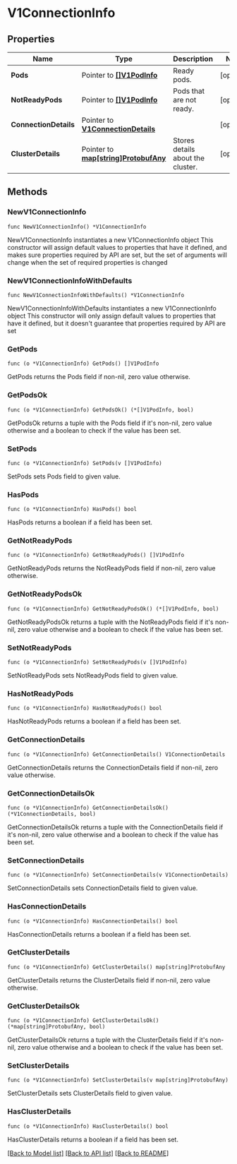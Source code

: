 # V1ConnectionInfo

## Properties

Name | Type | Description | Notes
------------ | ------------- | ------------- | -------------
**Pods** | Pointer to [**[]V1PodInfo**](V1PodInfo.md) | Ready pods. | [optional] 
**NotReadyPods** | Pointer to [**[]V1PodInfo**](V1PodInfo.md) | Pods that are not ready. | [optional] 
**ConnectionDetails** | Pointer to [**V1ConnectionDetails**](V1ConnectionDetails.md) |  | [optional] 
**ClusterDetails** | Pointer to [**map[string]ProtobufAny**](ProtobufAny.md) | Stores details about the cluster. | [optional] 

## Methods

### NewV1ConnectionInfo

`func NewV1ConnectionInfo() *V1ConnectionInfo`

NewV1ConnectionInfo instantiates a new V1ConnectionInfo object
This constructor will assign default values to properties that have it defined,
and makes sure properties required by API are set, but the set of arguments
will change when the set of required properties is changed

### NewV1ConnectionInfoWithDefaults

`func NewV1ConnectionInfoWithDefaults() *V1ConnectionInfo`

NewV1ConnectionInfoWithDefaults instantiates a new V1ConnectionInfo object
This constructor will only assign default values to properties that have it defined,
but it doesn't guarantee that properties required by API are set

### GetPods

`func (o *V1ConnectionInfo) GetPods() []V1PodInfo`

GetPods returns the Pods field if non-nil, zero value otherwise.

### GetPodsOk

`func (o *V1ConnectionInfo) GetPodsOk() (*[]V1PodInfo, bool)`

GetPodsOk returns a tuple with the Pods field if it's non-nil, zero value otherwise
and a boolean to check if the value has been set.

### SetPods

`func (o *V1ConnectionInfo) SetPods(v []V1PodInfo)`

SetPods sets Pods field to given value.

### HasPods

`func (o *V1ConnectionInfo) HasPods() bool`

HasPods returns a boolean if a field has been set.

### GetNotReadyPods

`func (o *V1ConnectionInfo) GetNotReadyPods() []V1PodInfo`

GetNotReadyPods returns the NotReadyPods field if non-nil, zero value otherwise.

### GetNotReadyPodsOk

`func (o *V1ConnectionInfo) GetNotReadyPodsOk() (*[]V1PodInfo, bool)`

GetNotReadyPodsOk returns a tuple with the NotReadyPods field if it's non-nil, zero value otherwise
and a boolean to check if the value has been set.

### SetNotReadyPods

`func (o *V1ConnectionInfo) SetNotReadyPods(v []V1PodInfo)`

SetNotReadyPods sets NotReadyPods field to given value.

### HasNotReadyPods

`func (o *V1ConnectionInfo) HasNotReadyPods() bool`

HasNotReadyPods returns a boolean if a field has been set.

### GetConnectionDetails

`func (o *V1ConnectionInfo) GetConnectionDetails() V1ConnectionDetails`

GetConnectionDetails returns the ConnectionDetails field if non-nil, zero value otherwise.

### GetConnectionDetailsOk

`func (o *V1ConnectionInfo) GetConnectionDetailsOk() (*V1ConnectionDetails, bool)`

GetConnectionDetailsOk returns a tuple with the ConnectionDetails field if it's non-nil, zero value otherwise
and a boolean to check if the value has been set.

### SetConnectionDetails

`func (o *V1ConnectionInfo) SetConnectionDetails(v V1ConnectionDetails)`

SetConnectionDetails sets ConnectionDetails field to given value.

### HasConnectionDetails

`func (o *V1ConnectionInfo) HasConnectionDetails() bool`

HasConnectionDetails returns a boolean if a field has been set.

### GetClusterDetails

`func (o *V1ConnectionInfo) GetClusterDetails() map[string]ProtobufAny`

GetClusterDetails returns the ClusterDetails field if non-nil, zero value otherwise.

### GetClusterDetailsOk

`func (o *V1ConnectionInfo) GetClusterDetailsOk() (*map[string]ProtobufAny, bool)`

GetClusterDetailsOk returns a tuple with the ClusterDetails field if it's non-nil, zero value otherwise
and a boolean to check if the value has been set.

### SetClusterDetails

`func (o *V1ConnectionInfo) SetClusterDetails(v map[string]ProtobufAny)`

SetClusterDetails sets ClusterDetails field to given value.

### HasClusterDetails

`func (o *V1ConnectionInfo) HasClusterDetails() bool`

HasClusterDetails returns a boolean if a field has been set.


[[Back to Model list]](../README.md#documentation-for-models) [[Back to API list]](../README.md#documentation-for-api-endpoints) [[Back to README]](../README.md)


